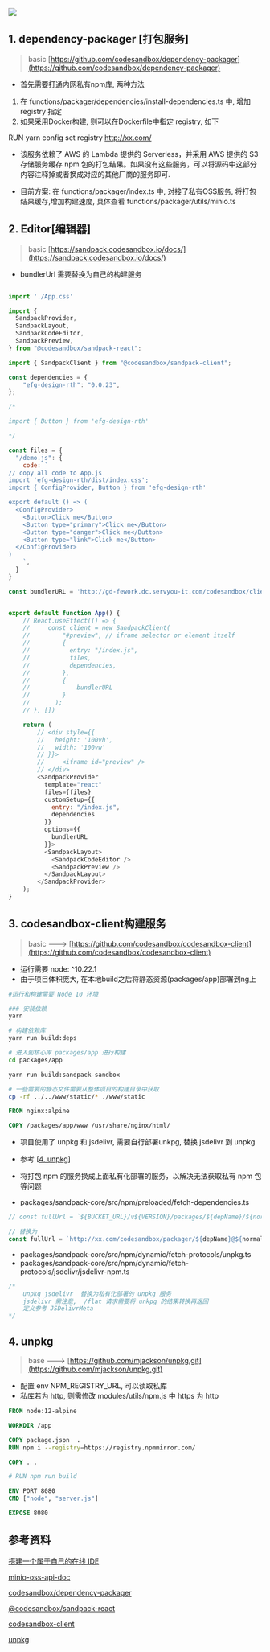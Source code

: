 ![](https://cdn.nlark.com/yuque/0/2022/png/510753/1663576127785-918cffc4-43fe-433d-8411-2a9226a6f09a.png)

## 1. dependency-packager [打包服务]

>basic [https://github.com/codesandbox/dependency-packager](https://github.com/codesandbox/dependency-packager)

-   首先需要打通内网私有npm库, 两种方法

1.  在 functions/packager/dependencies/install-dependencies.ts 中, 增加 registry 指定
2.  如果采用Docker构建, 则可以在Dockerfile中指定 registry, 如下

RUN yarn config set registry http://xx.com/

-   该服务依赖了 AWS 的 Lambda 提供的 Serverless，并采用 AWS 提供的 S3 存储服务缓存 npm 包的打包结果。如果没有这些服务，可以将源码中这部分内容注释掉或者换成对应的其他厂商的服务即可.

-   目前方案: 在 functions/packager/index.ts 中, 对接了私有OSS服务, 将打包结果缓存,增加构建速度, 具体查看 functions/packager/utils/minio.ts

## 2. Editor[编辑器]

>basic [https://sandpack.codesandbox.io/docs/](https://sandpack.codesandbox.io/docs/)

-   bundlerUrl 需要替换为自己的构建服务
```js

import './App.css'

import {
  SandpackProvider,
  SandpackLayout,
  SandpackCodeEditor,
  SandpackPreview,
} from "@codesandbox/sandpack-react";

import { SandpackClient } from "@codesandbox/sandpack-client";

const dependencies = {
    "efg-design-rth": "0.0.23",
};

/*

import { Button } from 'efg-design-rth'

*/

const files = {
  "/demo.js": {
    code: `
// copy all code to App.js
import 'efg-design-rth/dist/index.css';
import { ConfigProvider, Button } from 'efg-design-rth'

export default () => (
  <ConfigProvider>
    <Button>Click me</Button>
    <Button type="primary">Click me</Button>
    <Button type="danger">Click me</Button>
    <Button type="link">Click me</Button>
  </ConfigProvider>
)
    `,
  }
}

const bundlerURL = 'http://gd-fework.dc.servyou-it.com/codesandbox/client/'


export default function App() {
    // React.useEffect(() => {
    //     const client = new SandpackClient(
    //         "#preview", // iframe selector or element itself
    //         {
    //           entry: "/index.js",
    //           files,
    //           dependencies,
    //         },
    //         {
    //             bundlerURL
    //         }
    //       );
    // }, [])

    return (
        // <div style={{
        //   height: '100vh',
        //   width: '100vw'
        // }}>
        //     <iframe id="preview" />
        // </div>
        <SandpackProvider
          template="react"
          files={files}
          customSetup={{
            entry: "/index.js",
            dependencies
          }}
          options={{
            bundlerURL
          }}>
          <SandpackLayout>
            <SandpackCodeEditor />
            <SandpackPreview />
          </SandpackLayout>
        </SandpackProvider>
    );
}
```

## 3. codesandbox-client构建服务

>basic ---> [https://github.com/codesandbox/codesandbox-client](https://github.com/codesandbox/codesandbox-client)

-   运行需要 node: ^10.22.1
-   由于项目体积庞大, 在本地build之后将静态资源(packages/app)部署到ng上
```sh
#运行和构建需要 Node 10 环境

### 安装依赖
yarn

# 构建依赖库
yarn run build:deps

# 进入到核心库 packages/app 进行构建
cd packages/app

yarn run build:sandpack-sandbox

# 一些需要的静态文件需要从整体项目的构建目录中获取
cp -rf ../../www/static/* ./www/static
```

```Dockerfile
FROM nginx:alpine

COPY /packages/app/www /usr/share/nginx/html/
```
-   项目使用了 unpkg 和 jsdelivr, 需要自行部署unkpg, 替换 jsdelivr 到 unpkg

-   参考 [[4. unpkg](#JgqLc)]

-   将打包 npm 的服务换成上面私有化部署的服务，以解决无法获取私有 npm 包等问题

-   packages/sandpack-core/src/npm/preloaded/fetch-dependencies.ts
``` js
// const fullUrl = `${BUCKET_URL}/v${VERSION}/packages/${depName}/${normalizedVersion}.json`;

// 替换为
const fullUrl = `http://xx.com/codesandbox/packager/${depName}@${normalizedVersion}`;
```
-   packages/sandpack-core/src/npm/dynamic/fetch-protocols/unpkg.ts
-   packages/sandpack-core/src/npm/dynamic/fetch-protocols/jsdelivr/jsdelivr-npm.ts
```js
/*
	unpkg jsdelivr  替换为私有化部署的 unpkg 服务
	jsdelivr 需注意,  /flat 请求需要将 unkpg 的结果转换再返回
	定义参考 JSDelivrMeta
*/
```
## 4. unpkg

> base ---> [https://github.com/mjackson/unpkg.git](https://github.com/mjackson/unpkg.git)

-   配置 env NPM_REGISTRY_URL, 可以读取私库
-   私库若为 http, 则需修改 modules/utils/npm.js 中 https 为 http
```Dockerfile
FROM node:12-alpine

WORKDIR /app

COPY package.json  .
RUN npm i --registry=https://registry.npmmirror.com/

COPY . .

# RUN npm run build

ENV PORT 8080
CMD ["node", "server.js"]

EXPOSE 8080
```
## 参考资料

[搭建一个属于自己的在线 IDE](https://juejin.cn/post/6882541950205952013)

[minio-oss-api-doc](https://docs.min.io/docs/javascript-client-api-reference.html)

[codesandbox/dependency-packager](https://github.com/codesandbox/dependency-packager)

[@codesandbox/sandpack-react](https://sandpack.codesandbox.io/docs/)

[codesandbox-client](https://github.com/codesandbox/codesandbox-client)

[unpkg](https://github.com/mjackson/unpkg.git)